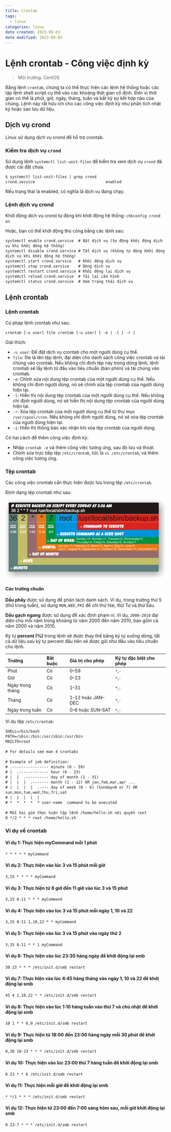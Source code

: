 ```yaml
---
title: Crontab
tags:
  - linux
categories: linux
date created: 2023-09-03
date modified: 2023-09-03
---
```


# Lệnh crontab - Công việc định kỳ

> Môi trường: CentOS

Bằng lệnh `crontab`, chúng ta có thể thực hiện các lệnh hệ thống hoặc các tập lệnh shell script cụ thể vào các khoảng thời gian cố định. Đơn vị thời gian có thể là phút, giờ, ngày, tháng, tuần và bất kỳ sự kết hợp nào của chúng. Lệnh này rất hữu ích cho các công việc định kỳ như phân tích nhật ký hoặc sao lưu dữ liệu.

## Dịch vụ crond

Linux sử dụng dịch vụ crond để hỗ trợ crontab.

### Kiểm tra dịch vụ `crond`

Sử dụng lệnh `systemctl list-unit-files` để kiểm tra xem dịch vụ `crond` đã được cài đặt chưa.

```shell
$ systemctl list-unit-files | grep crond
crond.service                               enabled
```

Nếu trạng thái là enabled, có nghĩa là dịch vụ đang chạy.

### Lệnh dịch vụ crond

Khởi động dịch vụ crond tự động khi khởi động hệ thống: `chkconfig crond on`

Hoặc, bạn có thể khởi động thủ công bằng các lệnh sau:

```shell
systemctl enable crond.service  # Bật dịch vụ (tự động khởi động dịch vụ khi khởi động hệ thống)
systemctl disable crond.service # Tắt dịch vụ (không tự động khởi động dịch vụ khi khởi động hệ thống)
systemctl start crond.service   # Khởi động dịch vụ
systemctl stop crond.service    # Dừng dịch vụ
systemctl restart crond.service # Khởi động lại dịch vụ
systemctl reload crond.service  # Tải lại cấu hình
systemctl status crond.service  # Xem trạng thái dịch vụ
```

## Lệnh crontab

### Lệnh crontab

Cú pháp lệnh crontab như sau:

```shell
crontab [-u user] file crontab [-u user] [ -e | -l | -r ]
```

Giải thích:

- `-u user`: Để đặt dịch vụ crontab cho một người dùng cụ thể.
- `file`: file là tên tệp lệnh, đại diện cho danh sách công việc crontab và tải chúng vào crontab. Nếu không chỉ định tệp này trong dòng lệnh, lệnh crontab sẽ lấy lệnh từ đầu vào tiêu chuẩn (bàn phím) và tải chúng vào crontab.
- `-e`: Chỉnh sửa nội dung tệp crontab của một người dùng cụ thể. Nếu không chỉ định người dùng, nó sẽ chỉnh sửa tệp crontab của người dùng hiện tại.
- `-l`: Hiển thị nội dung tệp crontab của một người dùng cụ thể. Nếu không chỉ định người dùng, nó sẽ hiển thị nội dung tệp crontab của người dùng hiện tại.
- `-r`: Xóa tệp crontab của một người dùng cụ thể từ thư mục `/var/spool/cron`. Nếu không chỉ định người dùng, nó sẽ xóa tệp crontab của người dùng hiện tại.
- `-i`: Hiển thị thông báo xác nhận khi xóa tệp crontab của người dùng.

Có hai cách để thêm công việc định kỳ:

- Nhập `crontab -e` và thêm công việc tương ứng, sau đó lưu và thoát.
- Chỉnh sửa trực tiếp tệp `/etc/crontab`, tức là `vi /etc/crontab`, và thêm công việc tương ứng.

### Tệp crontab

Các công việc crontab cần thực hiện được lưu trong tệp `/etc/crontab`.

Định dạng tệp crontab như sau:

![image.png](https://raw.githubusercontent.com/vanhung4499/images/master/snap20230903104747.png)

#### Các trường chuẩn

**Dấu phẩy** được sử dụng để phân tách danh sách. Ví dụ, trong trường thứ 5 (thứ trong tuần), sử dụng `MON,WED,FRI` để chỉ thứ Hai, thứ Tư và thứ Sáu.

**Dấu gạch ngang** được sử dụng để xác định phạm vi. Ví dụ, `2000-2010` đại diện cho mỗi năm trong khoảng từ năm 2000 đến năm 2010, bao gồm cả năm 2000 và năm 2010.

Ký tự **percent (%)** trong lệnh sẽ được thay thế bằng ký tự xuống dòng, tất cả dữ liệu sau ký tự percent đầu tiên sẽ được gửi như đầu vào tiêu chuẩn cho lệnh.

| Trường         | Bắt buộc | Giá trị cho phép         | Ký tự đặc biệt cho phép |
| :------------- | :------- | :---------------------- | :--------------------- |
| Phút           | Có       | 0–59                    | `*`,`-`                |
| Giờ            | Có       | 0–23                    | `*`,`-`                |
| Ngày trong tháng | Có       | 1–31                    | `*`,`-`                |
| Tháng          | Có       | 1–12 hoặc JAN–DEC       | `*`,`-`                |
| Ngày trong tuần | Có       | 0–6 hoặc SUN–SAT        | `*`,`-`                |

Ví dụ tệp `/etc/crontab`:

```shell
SHELL=/bin/bash
PATH=/sbin:/bin:/usr/sbin:/usr/bin
MAILTO=root

# For details see man 4 crontabs

# Example of job definition:
# .---------------- minute (0 - 59)
# |  .------------- hour (0 - 23)
# |  |  .---------- day of month (1 - 31)
# |  |  |  .------- month (1 - 12) OR jan,feb,mar,apr ...
# |  |  |  |  .---- day of week (0 - 6) (Sunday=0 or 7) OR sun,mon,tue,wed,thu,fri,sat
# |  |  |  |  |
# *  *  *  *  * user-name  command to be executed

# Mỗi hai giờ thực hiện tập lệnh /home/hello.sh với quyền root
0 */2 * * * root /home/hello.sh
```

### Ví dụ về crontab

#### Ví dụ 1: Thực hiện myCommand mỗi 1 phút

```shell
* * * * * myCommand
```

#### Ví dụ 2: Thực hiện vào lúc 3 và 15 phút mỗi giờ

```shell
3,15 * * * * myCommand
```

#### Ví dụ 3: Thực hiện từ 8 giờ đến 11 giờ vào lúc 3 và 15 phút

```shell
3,15 8-11 * * * myCommand
```

#### Ví dụ 4: Thực hiện vào lúc 3 và 15 phút mỗi ngày 1, 10 và 22

```shell
3,15 8-11 1,10,22 * * myCommand
```

#### Ví dụ 5: Thực hiện vào lúc 3 và 15 phút vào ngày thứ 2

```shell
3,15 8-11 * * 1 myCommand
```

#### Ví dụ 6: Thực hiện vào lúc 23:30 hàng ngày để khởi động lại smb

```shell
30 23 * * * /etc/init.d/smb restart
```

#### Ví dụ 7: Thực hiện vào lúc 4:45 hàng tháng vào ngày 1, 10 và 22 để khởi động lại smb

```shell
45 4 1,10,22 * * /etc/init.d/smb restart
```

#### Ví dụ 8: Thực hiện vào lúc 1:10 hàng tuần vào thứ 7 và chủ nhật để khởi động lại smb

```shell
10 1 * * 6,0 /etc/init.d/smb restart
```

#### Ví dụ 9: Thực hiện từ 18:00 đến 23:00 hàng ngày mỗi 30 phút để khởi động lại smb

```shell
0,30 18-23 * * * /etc/init.d/smb restart
```

#### Ví dụ 10: Thực hiện vào lúc 23:00 thứ 7 hàng tuần để khởi động lại smb

```shell
0 23 * * 6 /etc/init.d/smb restart
```

#### Ví dụ 11: Thực hiện mỗi giờ để khởi động lại smb

```shell
* */1 * * * /etc/init.d/smb restart
```

#### Ví dụ 12: Thực hiện từ 23:00 đến 7:00 sáng hôm sau, mỗi giờ khởi động lại smb

```shell
0 23-7 * * * /etc/init.d/smb restart
```

